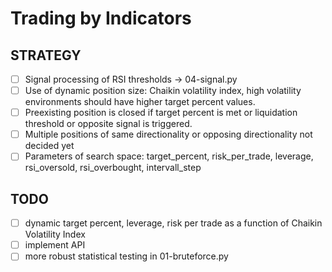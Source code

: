 # Trading by Indicators

## STRATEGY
- [ ] Signal processing of RSI thresholds -> 04-signal.py
- [ ] Use of dynamic position size: Chaikin volatility index, high volatility environments should have higher target percent values.
- [ ] Preexisting position is closed if target percent is met or liquidation threshold or opposite signal is triggered.
- [ ] Multiple positions of same directionality or opposing directionality not decided yet 
- [ ] Parameters of search space: target_percent, risk_per_trade, leverage, rsi_oversold, rsi_overbought, intervall_step

## TODO
- [ ] dynamic target percent, leverage, risk per trade as a function of Chaikin Volatility Index
- [ ] implement API
- [ ] more robust statistical testing in 01-bruteforce.py
